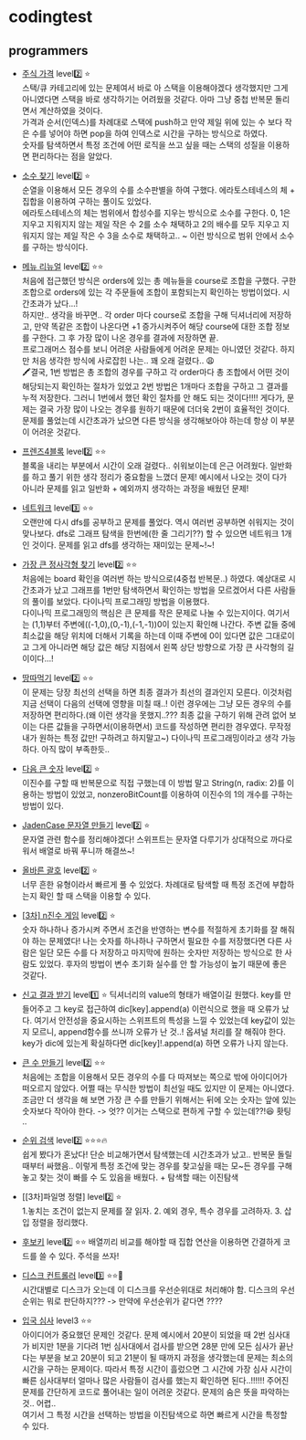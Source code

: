 # codingtest

## programmers
- [주식 가격](https://programmers.co.kr/learn/courses/30/lessons/42584) level2️⃣ ⭐️  
  스택/큐 카테고리에 있는 문제여서 바로 아 스택을 이용해야겠다 생각했지만 그게 아니였다면 스택을 바로 생각하기는 어려웠을 것같다. 아마 그냥 중첩 반복문 돌리면서 계산하였을 것이다.  
  가격과 순서(인덱스)를 차례대로 스택에 push하고 만약 제일 위에 있는 수 보다 작은 수를 넣어야 하면 pop을 하여 인덱스로 시간을 구하는 방식으로 하였다.  
  숫자를 탐색하면서 특정 조건에 어떤 로직을 쓰고 싶을 때는 스택의 성질을 이용하면 편리하다는 점을 알았다.
- [소수 찾기](https://programmers.co.kr/learn/courses/30/lessons/42839) level2️⃣ ⭐️  
  순열을 이용해서 모든 경우의 수를 소수판별을 하여 구했다. 에라토스테네스의 체 + 집합을 이용하여 구하는 풀이도 있었다.  
  에라토스테네스의 체는 범위에서 합성수를 지우는 방식으로 소수를 구한다. 0, 1은 지우고 지워지지 않는 제일 작은 수 2를 소수 채택하고 2의 배수를 모두 지우고 지워지지 않는 제일 작은 수 3을 소수로 채택하고.. ~ 이런 방식으로 범위 안에서 소수를 구하는 방식이다.
- [메뉴 리뉴얼](https://programmers.co.kr/learn/courses/30/lessons/72411) level2️⃣ ⭐️⭐️  
  처음에 접근했던 방식은 orders에 있는 총 메뉴들을 course로 조합을 구했다. 구한 조합으로 orders에 있는 각 주문들에 조합이 포함되는지 확인하는 방법이었다. 시간초과가 났다...!  
  하지만.. 생각을 바꾸면.. 각 order 마다 course로 조합을 구해 딕셔너리에 저장하고, 만약 똑같은 조합이 나온다면 +1 증가시켜주어 해당 course에 대한 조합 정보를 구한다. 그 후 가장 많이 나온 경우를 결과에 저장하면 끝.  
  프로그래머스 점수를 보니 어려운 사람들에게 어려운 문제는 아니였던 것같다. 하지만 처음 생각한 방식에 사로잡힌 나는.. 꽤 오래 걸렸다.. 😩  
  🖍결국, 1번 방법은 총 조합의 경우를 구하고 각 order마다 총 조합에서 어떤 것이 해당되는지 확인하는 절차가 있었고 2번 방법은 1개마다 조합을 구하고 그 결과를 누적 저장한다. 그러니 1번에서 했던 확인 절차를 안 해도 되는 것이다!!!! 게다가, 문제는 결국 가장 많이 나오는 경우를 원하기 때문에 더더욱 2번이 효율적인 것이다.  
  문제를 풀었는데 시간초과가 났으면 다른 방식을 생각해보아야 하는데 항상 이 부분이 어려운 것같다.
- [프렌즈4블록](https://programmers.co.kr/learn/courses/30/lessons/17679#) level2️⃣ ⭐️⭐️  
  블록을 내리는 부분에서 시간이 오래 걸렸다.. 쉬워보이는데 은근 어려웠다. 일반화를 하고 풀기 위한 생각 정리가 중요함을 느꼈더 문제! 예시에서 나오는 것이 다가 아니라 문제를 읽고 일반화 + 예외까지 생각하는 과정을 배웠던 문제!  
- [네트워크](https://programmers.co.kr/learn/courses/30/lessons/43162) level3️⃣ ⭐️⭐️  
  오랜만에 다시 dfs를 공부하고 문제를 풀었다. 역시 여러번 공부하면 쉬워지는 것이 맞나보다. dfs로 그래프 탐색을 한번에(한 줄 그리기??) 할 수 있으면 네트워크 1개인 것이다. 문제를 읽고 dfs를 생각하는 재미있는 문제~!~!
- [가장 큰 정사각형 찾기](https://programmers.co.kr/learn/courses/30/lessons/12905) level2️⃣ ⭐️⭐️  
  처음에는 board 확인을 여러번 하는 방식으로(4중첩 반복문..) 하였다. 예상대로 시간초과가 났고 그래프를 1번만 탐색하면서 확인하는 방법을 모르겠어서 다른 사람들의 풀이를 보았다. 다이나믹 프로그래밍 방법을 이용했다.  
  다이나믹 프로그래밍의 핵심은 큰 문제를 작은 문제로 나눌 수 있는지이다. 여기서는 (1,1)부터 주변에((-1,0),(0,-1),(-1,-1))0이 있는지 확인해 나간다. 주변 값들 중에 최소값을 해당 위치에 더해서 기록을 하는데 이때 주변에 0이 있다면 값은 그대로이고 그게 아니라면 해당 값은 해당 지점에서 왼쪽 상단 방향으로 가장 큰 사각형의 길이이다...!
- [땅따먹기](https://programmers.co.kr/learn/courses/30/lessons/12913) level2️⃣ ⭐️⭐️  
  이 문제는 당장 최선의 선택을 하면 최종 결과가 최선의 결과인지 모른다. 이것처럼 지금 선택이 다음의 선택에 영향을 미칠 때..! 이런 경우에는 그냥 모든 경우의 수를 저장하면 편리하다.(왜 이런 생각을 못했지..??? 최종 값을 구하기 위해 관려 없어 보이는 다른 값들을 구하면서(이용하면서) 코드를 작성하면 편리한 경우였다. 무작정 내가 원하는 특정 값만! 구하려고 하지말고~) 다이나믹 프로그래밍이라고 생각 가능하다. 아직 많이 부족한듯..
- [다음 큰 숫자](https://programmers.co.kr/learn/courses/30/lessons/12911) level2️⃣ ⭐️  
  이진수를 구할 때 반복문으로 직접 구했는데 이 방법 말고 String(n, radix: 2)를 이용하는 방법이 있었고, nonzeroBitCount를 이용하여 이진수의 1의 개수를 구하는 방법이 있다.
- [JadenCase 문자열 만들기](https://programmers.co.kr/learn/courses/30/lessons/12951) level2️⃣ ⭐️  
  문자열 관련 함수를 정리해야겠다! 스위프트는 문자열 다루기가 상대적으로 까다로워서 배열로 바꿔 푸니까 해결쓰~!
- [올바른 괄호](https://programmers.co.kr/learn/courses/30/lessons/12909) level2️⃣ ⭐️  
  너무 흔한 유형이라서 빠르게 풀 수 있었다. 차례대로 탐색할 때 특정 조건에 부합하는지 확인 할 때 스택을 이용할 수 있다.
- [[3차] n진수 게임](https://programmers.co.kr/learn/courses/30/lessons/17687) level2️⃣ ⭐️  
  숫자 하나하나 증가시켜 주면서 조건을 반영하는 변수를 적절하게 초기화를 잘 해줘야 하는 문제였다! 나는 숫자를 하나하나 구하면서 필요한 수를 저장했다면 다른 사람은 일단 모든 수를 다 저장하고 마지막에 원하는 숫자만 저장하는 방식으로 한 사람도 있었다. 후자의 방법이 변수 초기화 실수를 안 할 가능성이 높기 때문에 좋은 것같다.
- [신고 결과 받기](https://programmers.co.kr/learn/courses/30/lessons/92334?language=swift) level1️⃣ ⭐️
  딕셔너리의 value의 형태가 배열이길 원했다. key를 만들어주고 그 key로 접근하여 dic[key].append(a) 이런식으로 했을 때 오류가 났다. 여기서 안전성을 중요시하는 스위프트의 특성을 느낄 수 있었는데 key값이 있는지 모르니, append함수를 쓰니까 오류가 난 것..! 옵셔널 처리를 잘 해줘야 한다. key가 dic에 있는게 확실하다면 dic[key]!.append(a) 하면 오류가 나지 않는다.
- [큰 수 만들기](https://programmers.co.kr/learn/courses/30/lessons/42883#) level2️⃣ ⭐️⭐️  
처음에는 조합을 이용해서 모든 경우의 수를 다 따져보는 쪽으로 밖에 아이디어가 떠오르지 않았다. 어쩔 때는 무식한 방법이 최선일 때도 있지만 이 문제는 아니였다. 조금만 더 생각을 해 보면 가장 큰 수를 만들기 위해서는 뒤에 오는 숫자는 앞에 있는 숫자보다 작아야 한다. -> 엇?? 이거는 스택으로 편하게 구할 수 있는데??!😆 홧팅 .. 
- [순위 검색](https://programmers.co.kr/learn/courses/30/lessons/72412) level2️⃣ ⭐️⭐️⭐️🔥  
  쉽게 봤다가 혼났다! 단순 비교해가면서 탐색했는데 시간초과가 났고.. 반복문 돌릴 때부터 싸했음.. 이렇게 특정 조건에 맞는 경우를 찾고싶을 때는 모~든 경우를 구해놓고 찾는 것이 빠를 수 도 있음을 배웠다. + 탐색할 때는 이진탐색
- [[3차]파일명 정렬] level2️⃣ ⭐️  
  1.놓치는 조건이 없는지 문제를 잘 읽자. 2. 예외 경우, 특수 경우를 고려하자. 3. 삽입 정렬을 정리했다.

- [후보키](https://programmers.co.kr/learn/courses/30/lessons/42890) level2️⃣ ⭐️⭐️
  배열끼리 비교를 해야할 때 집합 연산을 이용하면 간결하게 코드를 쓸 수 있다. 주석을 쓰자!
- [디스크 컨트롤러](https://programmers.co.kr/learn/courses/30/lessons/42627#) level3️⃣ ⭐️⭐️🧐  
  시간대별로 디스크가 오는데 이 디스크를 우선순위대로 처리해야 함. 디스크의 우선순위는 뭐로 판단하지??? -> 만약에 우선순위가 같다면 ????
- [입국 심사](https://programmers.co.kr/learn/courses/30/lessons/43238) level3 ⭐️⭐️  
  아이디어가 중요했던 문제인 것같다. 문제 예시에서 20분이 되었을 때 2번 심사대가 비지만 1분을 기다려 1번 심사대에서 검사를 받으면 28분 만에 모든 심사가 끝난다는 부분을 보고 20분이 되고 21분이 될 때까지 과정을 생각했는데 문제는 최소의 시간을 구하는 문제이다. 따라서 특정 시간이 흘렀으면 그 시간에 가장 심사 시간이 빠른 심사대부터 얼마나 많은 사람들이 검사를 했는지 확인하면 된다..!!!!!! 주어진 문제를 간단하게 코드로 풀어내는 일이 어려운 것같다. 문제의 숨은 뜻을 파악하는 것.. 어렵..  
  여기서 그 특정 시간을 선택하는 방법을 이진탐색으로 하면 빠르게 시간을 특정할 수 있다.
 
